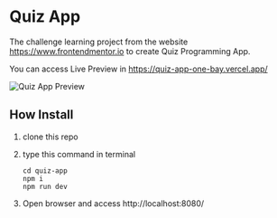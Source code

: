 # Quiz App

The challenge learning project from the website https://www.frontendmentor.io to create Quiz Programming App.

You can access Live Preview in https://quiz-app-one-bay.vercel.app/

![Quiz App Preview](https://raw.githubusercontent.com/akhsanby/personal-web/main/public/images/image15.png)

## How Install

1. clone this repo
2. type this command in terminal

   ```
   cd quiz-app
   npm i
   npm run dev
   ```

3. Open browser and access http://localhost:8080/
